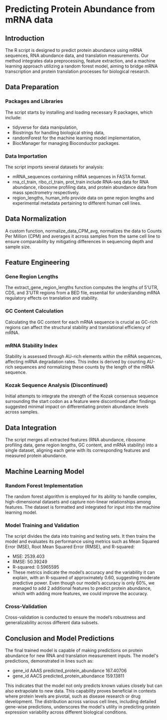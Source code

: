 # Predicting Protein Abundance from mRNA data

## Introduction
The R script is designed to predict protein abundance using mRNA sequences, RNA abundance data, and translation measurements. Our method integrates data preprocessing, feature extraction, and a machine learning approach utilizing a random forest model, aiming to bridge mRNA transcription and protein translation processes for biological research.
## Data Preparation
### Packages and Libraries
The script starts by installing and loading necessary R packages, which include:
- tidyverse for data manipulation,
- Biostrings for handling biological string data,
- randomForest for the machine learning model implementation,
- BiocManager for managing Bioconductor packages.
### Data Importation
The script imports several datasets for analysis:
- mRNA_sequences containing mRNA sequences in FASTA format.
- rna_cl_train, ribo_cl_train, prot_train include RNA-seq data for RNA abundance, ribosome profiling data, and protein abundance data from mass spectrometry respectively.
- region_lengths, human_info provide data on gene region lengths and experimental metadata pertaining to different human cell lines.
## Data Normalization
A custom function, normalize_data_CPM_avg, normalizes the data to Counts Per Million (CPM) and averages it across samples from the same cell line to ensure comparability by mitigating differences in sequencing depth and sample size.
## Feature Engineering
### Gene Region Lengths
The extract_gene_region_lengths function computes the lengths of 5'UTR, CDS, and 3'UTR regions from a BED file, essential for understanding mRNA regulatory effects on translation and stability.
### GC Content Calculation
Calculating the GC content for each mRNA sequence is crucial as GC-rich regions can affect the structural stability and translational efficiency of mRNA.
### mRNA Stability Index
Stability is assessed through AU-rich elements within the mRNA sequences, affecting mRNA degradation rates. This index is derived by counting AU-rich sequences and normalizing these counts by the length of the mRNA sequence.
### Kozak Sequence Analysis (Discontinued)
Initial attempts to integrate the strength of the Kozak consensus sequence surrounding the start codon as a feature were discontinued after findings suggested minimal impact on differentiating protein abundance levels across samples.
## Data Integration
The script merges all extracted features (RNA abundance, ribosome profiling data, gene region lengths, GC content, and mRNA stability) into a single dataset, aligning each gene with its corresponding features and measured protein abundance.
## Machine Learning Model
### Random Forest Implementation
The random forest algorithm is employed for its ability to handle complex, high-dimensional datasets and capture non-linear relationships among features. The dataset is formatted and integrated for input into the machine learning model.
### Model Training and Validation
The script divides the data into training and testing sets. It then trains the model and evaluates its performance using metrics such as Mean Squared Error (MSE), Root Mean Squared Error (RMSE), and R-squared:
- MSE: 2539.403
- RMSE: 50.39249
- R-squared: 0.5965595
- These metrics indicate the model’s accuracy and the variability it can explain, with an R-squared of approximately 0.60, suggesting moderate predictive power.
Even though our model’s accuracy is only 60%, we managed to add 2 additional features to predict protein abundance, which with adding more features, we could improve the accuracy.
### Cross-Validation
Cross-validation is conducted to ensure the model’s robustness and generalizability across different data subsets.
## Conclusion and Model Predictions
The final trained model is capable of making predictions on protein abundance for new RNA and translation measurement inputs. The model's predictions, demonstrated in lines such as:
- gene_id AAAS predicted_protein_abundance 167.40706
- gene_id AACS predicted_protein_abundance 159.13811

This indicates that the model not only predicts known values closely but can also extrapolate to new data. This capability proves beneficial in contexts where protein levels are pivotal, such as disease research or drug development. The distribution across various cell lines, including detailed gene-wise predictions, underscores the model's utility in predicting protein expression variability across different biological conditions.
